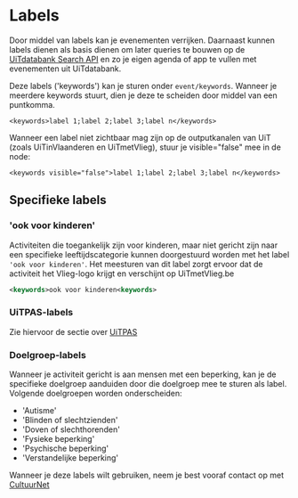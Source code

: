 ---
---

# Labels

Door middel van labels kan je evenementen verrijken. Daarnaast kunnen labels dienen als basis dienen om later queries te bouwen op de [UiTdatabank Search API](http://documentatie.uitdatabank.be/content/search_api/latest/index.html) en zo je eigen agenda of app te vullen met evenementen uit UiTdatabank. 

Deze labels ('keywords') kan je sturen onder ```event/keywords```. Wanneer je meerdere keywords stuurt, dien je deze te scheiden door middel van een puntkomma. 

```<keywords>label 1;label 2;label 3;label n</keywords>```

Wanneer een label niet zichtbaar mag zijn op de outputkanalen van UiT (zoals UiTinVlaanderen en UiTmetVlieg), stuur je visible="false" mee in de node:

```<keywords visible="false">label 1;label 2;label 3;label n</keywords>```


## Specifieke labels

### 'ook voor kinderen'

Activiteiten die toegankelijk zijn voor kinderen, maar niet gericht zijn naar een specifieke leeftijdscategorie kunnen doorgestuurd worden met het label ```'ook voor kinderen'```. Het meesturen van dit label zorgt ervoor dat de activiteit het Vlieg-logo krijgt en verschijnt op UiTmetVlieg.be 

~~~ xml
<keywords>ook voor kinderen<keywords>
~~~

### UiTPAS-labels

Zie hiervoor de sectie over [UiTPAS](http://documentatie.uitdatabank.be/content/cdbxml/latest/tipsentricks/UiTPAS/)

### Doelgroep-labels

Wanneer je activiteit gericht is aan mensen met een beperking, kan je de specifieke doelgroep aanduiden door die doelgroep mee te sturen als label. Volgende doelgroepen worden onderscheiden:
- 'Autisme'
- 'Blinden of slechtzienden'
- 'Doven of slechthorenden'
- 'Fysieke beperking'
- 'Psychische beperking'
- 'Verstandelijke beperking'

Wanneer je deze labels wilt gebruiken, neem je best vooraf contact op met [CultuurNet](mailto:julie@cultuurnet.be)


